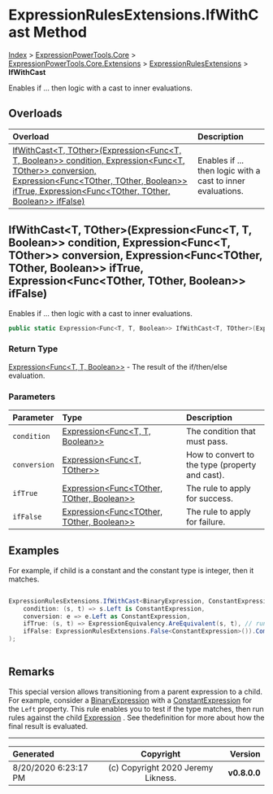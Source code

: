 ﻿# ExpressionRulesExtensions.IfWithCast Method

[Index](../index.md) > [ExpressionPowerTools.Core](ExpressionPowerTools.Core.a.md) > [ExpressionPowerTools.Core.Extensions](ExpressionPowerTools.Core.Extensions.n.md) > [ExpressionRulesExtensions](ExpressionPowerTools.Core.Extensions.ExpressionRulesExtensions.cs.md) > **IfWithCast**

Enables if ... then logic with a cast to inner evaluations.

## Overloads

| Overload | Description |
| :-- | :-- |
| [IfWithCast&lt;T, TOther>(Expression&lt;Func&lt;T, T, Boolean>> condition, Expression&lt;Func&lt;T, TOther>> conversion, Expression&lt;Func&lt;TOther, TOther, Boolean>> ifTrue, Expression&lt;Func&lt;TOther, TOther, Boolean>> ifFalse)](#ifwithcastt-totherexpressionfunct-t-boolean-condition-expressionfunct-tother-conversion-expressionfunctother-tother-boolean-iftrue-expressionfunctother-tother-boolean-iffalse) | Enables if ... then logic with a cast to inner evaluations. |
## IfWithCast&lt;T, TOther>(Expression&lt;Func&lt;T, T, Boolean>> condition, Expression&lt;Func&lt;T, TOther>> conversion, Expression&lt;Func&lt;TOther, TOther, Boolean>> ifTrue, Expression&lt;Func&lt;TOther, TOther, Boolean>> ifFalse)

Enables if ... then logic with a cast to inner evaluations.

```csharp
public static Expression<Func<T, T, Boolean>> IfWithCast<T, TOther>(Expression<Func<T, T, Boolean>> condition, Expression<Func<T, TOther>> conversion, Expression<Func<TOther, TOther, Boolean>> ifTrue, Expression<Func<TOther, TOther, Boolean>> ifFalse)
```

### Return Type

 [Expression&lt;Func&lt;T, T, Boolean>>](https://docs.microsoft.com/dotnet/api/system.linq.expressions.expression-1)  - The result of the if/then/else evaluation.

### Parameters

| Parameter | Type | Description |
| :-- | :-- | :-- |
| `condition` | [Expression&lt;Func&lt;T, T, Boolean>>](https://docs.microsoft.com/dotnet/api/system.linq.expressions.expression-1) | The condition that must pass. |
| `conversion` | [Expression&lt;Func&lt;T, TOther>>](https://docs.microsoft.com/dotnet/api/system.linq.expressions.expression-1) | How to convert to the type (property and cast). |
| `ifTrue` | [Expression&lt;Func&lt;TOther, TOther, Boolean>>](https://docs.microsoft.com/dotnet/api/system.linq.expressions.expression-1) | The rule to apply for success. |
| `ifFalse` | [Expression&lt;Func&lt;TOther, TOther, Boolean>>](https://docs.microsoft.com/dotnet/api/system.linq.expressions.expression-1) | The rule to apply for failure. |


## Examples

For example, if child is a constant and the constant type is integer, then it matches.

```csharp

ExpressionRulesExtensions.IfWithCast<BinaryExpression, ConstantExpression>(
    condition: (s, t) => s.Left is ConstantExpression,
    conversion: e => e.Left as ConstantExpression,
    ifTrue: (s, t) => ExpressionEquivalency.AreEquivalent(s, t), // runs as ConstantExpression
    ifFalse: ExpressionRulesExtensions.False<ConstantExpression>()).Compile();
);
            
```

## Remarks

This special version allows transitioning from a parent expression to a child. For example,
            consider a [BinaryExpression](https://docs.microsoft.com/dotnet/api/system.linq.expressions.binaryexpression) with a [ConstantExpression](https://docs.microsoft.com/dotnet/api/system.linq.expressions.constantexpression) for the `Left` property. This rule enables you to test if the type matches, then run rules
            against the child [Expression](https://docs.microsoft.com/dotnet/api/system.linq.expressions.expression) . See thedefinition for more about how the final result is evaluated.


---

| Generated | Copyright | Version |
| :-- | :-: | --: |
| 8/20/2020 6:23:17 PM | (c) Copyright 2020 Jeremy Likness. | **v0.8.0.0** |
